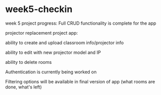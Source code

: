 # week5-checkin
week 5 project progress: Full CRUD functionality is complete for the app

projector replacement project app:

ability to create and upload classroom info/projector info

ability to edit with new projector model and IP

ability to delete rooms


Authentication is currently being worked on

Filtering options will be available in final version of app (what rooms are done, what's left)

